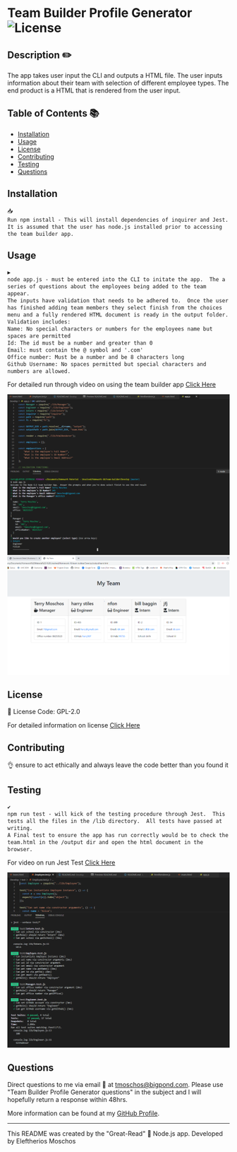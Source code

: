 # Team Builder Profile Generator ![License](https://img.shields.io/static/v1?label=Licesne&message=GPL-2.0&color=green)
  

  ## Description ✏️
  
  The app takes user input the CLI and outputs a HTML file.  The user inputs information about their team with selection of different employee types.  The end product is a HTML that is rendered from the user input. 
  
  ## Table of Contents 📚
  
  * [Installation](#installation)
  * [Usage](#usage)
  * [License](#license)
  * [Contributing](#Contributing)
  * [Testing](#Testing)
  * [Questions](#Questions)
  
  ## Installation 

  ```
  📥 
  Run npm install - This will install dependencies of inquirer and Jest.  
  It is assumed that the user has node.js installed prior to accessing the team builder app. 
  ```

  ## Usage 

  ```
  ▶️ 
  node app.js - must be entered into the CLI to initate the app.  The a series of questions about the employees being added to the team appear.  
  The inputs have validation that needs to be adhered to.  Once the user has finished adding team members they select finish from the choices menu and a fully rendered HTML document is ready in the output folder. 
  Validation includes: 
  Name: No special characters or numbers for the employees name but spaces are permitted
  Id: The id must be a number and greater than 0 
  Email: must contain the @ symbol and '.com'
  Office number: Must be a number and be 8 characters long
  Github Username: No spaces permitted but special characters and numbers are allowed.

  ```
  For detailed run through video on using the team builder app [Click Here](https://drive.google.com/file/d/1CYhvIgTKvcQhhVvUeIiNwI5zXYUIe1ly/view)

  ![Team Builer in Action](./Assets/tbapp.PNG)
  ![Team Builer Rendered HTML](./Assets/tbHTML.PNG)

  ## License 
  
  📜 License Code: GPL-2.0

  For detailed information on license [Click Here](https://opensource.org/licenses/GPL-2.0)
  
  ## Contributing
  
  👌 ensure to act ethically and always leave the code better than you found it
  
  ## Testing 

  ```
  ✔️ 
  npm run test - will kick of the testing procedure through Jest.  This tests all the files in the /lib directory.  All tests have passed at writing.  
  A Final test to ensure the app has run correctly would be to check the team.html in the /output dir and open the html document in the browser.
  ```
  For video on run Jest Test [Click Here](https://drive.google.com/file/d/11QLSO8ocOgl7CZlI_W6GDpiZg0mn38yk/view)

  ![Jest Test](./Assets/tbjest.PNG)

  ## Questions 
  
  Direct questions to me via email 📧 at [tmoschos@bigpond.com](tmoschos@bigpond.com).  Please use "Team Builder Profile Generator questions" in the subject and I will hopefully return a response within 48hrs.

  More information can be found at my [GitHub Profile](https://github.com/EMoschos).
  
---
This README was created by the "Great-Read" 📝 Node.js app.  Developed by Eleftherios Moschos
